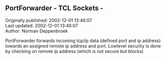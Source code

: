 ## PortForwarder - TCL Sockets -  
Originally published: 2002-12-01 13:46:07  
Last updated: 2002-12-01 13:46:07  
Author: Norman Deppenbroek  
  
PortForwarder forwards incoming tcp/ip data (defined port and ip address)
towards an assigned remote  ip address and port. Lowlevel security is done
by checking on remote ip address (which is not secure but blocks)
